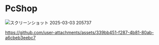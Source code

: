 # PcShop

![スクリーンショット 2025-03-03 205737](https://github.com/user-attachments/assets/84650dae-3340-4f00-bd10-1b2561d56655)




https://github.com/user-attachments/assets/339bb451-f287-4b81-80ab-a6cbeb3eebc7

